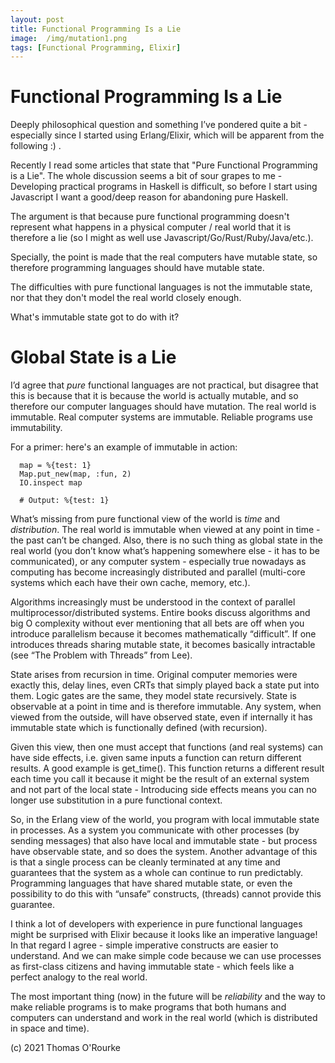 ```yaml
---
layout: post
title: Functional Programming Is a Lie
image:  /img/mutation1.png
tags: [Functional Programming, Elixir]
---
```


# Functional Programming Is a Lie

Deeply philosophical question and something I’ve pondered quite a bit - especially since I started using Erlang/Elixir, which will be apparent from the following :) .

Recently I read some articles that state that "Pure Functional Programming is a Lie". The whole discussion seems a bit of sour grapes to me - Developing practical programs in Haskell is difficult, so before I start using Javascript I want a good/deep reason for abandoning pure Haskell. 

The argument is that because pure functional programming doesn't represent what happens in a physical computer / real world that it is therefore a lie (so I might as well use Javascript/Go/Rust/Ruby/Java/etc.).

Specially, the point is made that the real computers have mutable state, so therefore programming languages should have mutable state. 

The difficulties with pure functional languages is not the immutable state, nor that they don't model the real world closely enough.

What's immutable state got to do with it?

# Global State is a Lie

I’d agree that _pure_ functional languages are not practical, but disagree that this is because that it is because the world is actually mutable, and so therefore our computer languages should have mutation. The real world is immutable. Real computer systems are immutable. Reliable programs use immutability.

For a primer: here's an example of immutable in action:
```
  map = %{test: 1}
  Map.put_new(map, :fun, 2)
  IO.inspect map   

  # Output: %{test: 1} 
```

What’s missing from pure functional view of the world is _time_ and _distribution_. The real world is immutable when viewed at any point in time - the past can’t be changed. Also, there is no such thing as global state in the real world (you don’t know what’s happening somewhere else - it has to be communicated), or any computer system - especially true nowadays as computing has become increasingly distributed and parallel (multi-core systems which each have their own cache, memory, etc.).

Algorithms increasingly must be understood in the context of parallel multiprocessor/distributed systems. Entire books discuss algorithms and big O complexity without ever mentioning that all bets are off when you introduce parallelism because it becomes mathematically “difficult”. If one introduces threads sharing mutable state, it becomes basically intractable (see “The Problem with Threads” from Lee).

State arises from recursion in time. Original computer memories were exactly this, delay lines, even CRTs that simply played back a state put into them. Logic gates are the same, they model state recursively. State is observable at a point in time and is therefore immutable. Any system, when viewed from the outside, will have observed state, even if internally it has immutable state which is functionally defined (with recursion).

Given this view, then one must accept that functions (and real systems) can have side effects, i.e. given same inputs a function can return different results. A good example is get_time(). This function returns a different result each time you call it because it might be the result of an external system and not part of the local state -  Introducing side effects means you can no longer use substitution in a pure functional context.

So, in the Erlang view of the world, you program with local immutable state in processes. As a system you communicate with other processes (by sending messages) that also have local and immutable state  - but process have observable state, and so does the system. Another advantage of this is that a single process can be cleanly terminated at any time and guarantees that the system as a whole can continue to run predictably. Programming languages that have shared mutable state, or even the possibility to do this with “unsafe” constructs, (threads) cannot provide this guarantee.

I think a lot of developers with experience in pure functional languages might be surprised with Elixir because it looks like an imperative language! In that regard I agree - simple imperative constructs are easier to understand. And we can make simple code because we can use processes as first-class citizens and having immutable state - which feels like a perfect analogy to the real world.

The most important thing (now) in the future will be _reliability_ and the way to make reliable programs is to make programs that both humans and computers can understand and work in the real world (which is distributed in space and time).

(c) 2021 Thomas O'Rourke